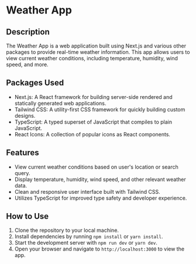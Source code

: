 # Weather App

## Description

The Weather App is a web application built using Next.js and various other packages to provide real-time weather information. This app allows users to view current weather conditions, including temperature, humidity, wind speed, and more.

## Packages Used

- Next.js: A React framework for building server-side rendered and statically generated web applications.
- Tailwind CSS: A utility-first CSS framework for quickly building custom designs.
- TypeScript: A typed superset of JavaScript that compiles to plain JavaScript.
- React Icons: A collection of popular icons as React components.

## Features

- View current weather conditions based on user's location or search query.
- Display temperature, humidity, wind speed, and other relevant weather data.
- Clean and responsive user interface built with Tailwind CSS.
- Utilizes TypeScript for improved type safety and developer experience.

## How to Use

1. Clone the repository to your local machine.
2. Install dependencies by running `npm install` or `yarn install`.
3. Start the development server with `npm run dev` or `yarn dev`.
4. Open your browser and navigate to `http://localhost:3000` to view the app.
